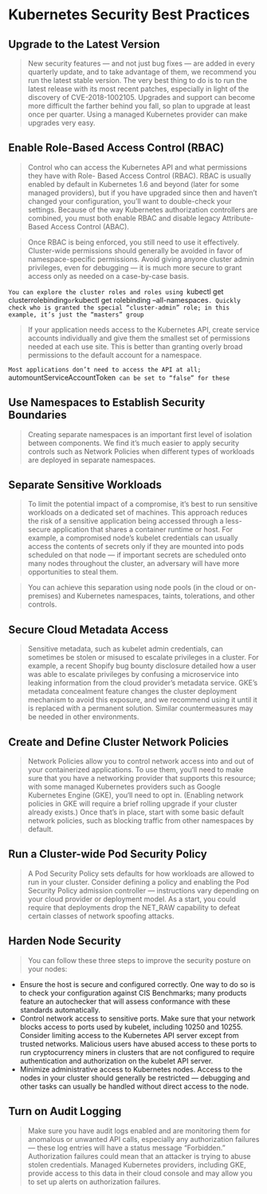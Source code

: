 # Kubernetes Security Best Practices

## Upgrade to the Latest Version

> New security features — and not just bug fixes — are added in every quarterly update, and to take advantage of them, we recommend you run the latest stable version. The very best thing to do is to run the latest release with its most recent patches, especially in light of the discovery of CVE-2018-1002105. Upgrades and support can become more difficult the farther behind you fall, so plan to upgrade at least once per quarter. Using a managed Kubernetes provider can make upgrades very easy.


## Enable Role-Based Access Control (RBAC)

> Control who can access the Kubernetes API and what permissions they have with Role- Based Access Control (RBAC). RBAC is usually enabled by default in Kubernetes 1.6 and beyond (later for some managed providers), but if you have upgraded since then and haven’t changed your configuration, you’ll want to double-check your settings. Because of the way Kubernetes authorization controllers are combined, you must both enable RBAC and disable legacy Attribute-Based Access Control (ABAC).

> Once RBAC is being enforced, you still need to use it effectively. Cluster-wide permissions should generally be avoided in favor of namespace-specific permissions. Avoid giving anyone cluster admin privileges, even for debugging — it is much more secure to grant access only as needed on a case-by-case basis.

`You can explore the cluster roles and roles using `kubectl get clusterrolebinding` or `kubectl get rolebinding –all-namespaces`. Quickly check who is granted the special “cluster-admin” role; in this example, it’s just the “masters” group`

> If your application needs access to the Kubernetes API, create service accounts individually and give them the smallest set of permissions needed at each use site. This is better than granting overly broad permissions to the default account for a namespace.

`Most applications don’t need to access the API at all; `automountServiceAccountToken` can be set to “false” for these`


## Use Namespaces to Establish Security Boundaries

> Creating separate namespaces is an important first level of isolation between components. We find it’s much easier to apply security controls such as Network Policies when different types of workloads are deployed in separate namespaces.

## Separate Sensitive Workloads

> To limit the potential impact of a compromise, it’s best to run sensitive workloads on a dedicated set of machines. This approach reduces the risk of a sensitive application being accessed through a less-secure application that shares a container runtime or host. For example, a compromised node’s kubelet credentials can usually access the contents of secrets only if they are mounted into pods scheduled on that node — if important secrets are scheduled onto many nodes throughout the cluster, an adversary will have more opportunities to steal them.

> You can achieve this separation using node pools (in the cloud or on-premises) and Kubernetes namespaces, taints, tolerations, and other controls.

## Secure Cloud Metadata Access

> Sensitive metadata, such as kubelet admin credentials, can sometimes be stolen or misused to escalate privileges in a cluster. For example, a recent Shopify bug bounty disclosure detailed how a user was able to escalate privileges by confusing a microservice into leaking information from the cloud provider’s metadata service. GKE’s metadata concealment feature changes the cluster deployment mechanism to avoid this exposure, and we recommend using it until it is replaced with a permanent solution. Similar countermeasures may be needed in other environments.


## Create and Define Cluster Network Policies

> Network Policies allow you to control network access into and out of your containerized applications. To use them, you‘ll need to make sure that you have a networking provider that supports this resource; with some managed Kubernetes providers such as Google Kubernetes Engine (GKE), you‘ll need to opt in. (Enabling network policies in GKE will require a brief rolling upgrade if your cluster already exists.) Once that’s in place, start with some basic default network policies, such as blocking traffic from other namespaces by default.

## Run a Cluster-wide Pod Security Policy

> A Pod Security Policy sets defaults for how workloads are allowed to run in your cluster. Consider defining a policy and enabling the Pod Security Policy admission controller — instructions vary depending on your cloud provider or deployment model. As a start, you could require that deployments drop the NET_RAW capability to defeat certain classes of network spoofing attacks.

## Harden Node Security

> You can follow these three steps to improve the security posture on your nodes:

  * Ensure the host is secure and configured correctly. One way to do so is to check your configuration against CIS Benchmarks; many products feature an autochecker that will assess conformance with these standards automatically.
  * Control network access to sensitive ports. Make sure that your network blocks access to ports used by kubelet, including 10250 and 10255. Consider limiting access to the Kubernetes API server except from trusted networks. Malicious users have abused access to these ports to run cryptocurrency miners in clusters that are not configured to require authentication and authorization on the kubelet API server.
  * Minimize administrative access to Kubernetes nodes. Access to the nodes in your cluster should generally be restricted — debugging and other tasks can usually be handled without direct access to the node.
  
## Turn on Audit Logging

> Make sure you have audit logs enabled and are monitoring them for anomalous or unwanted API calls, especially any authorization failures — these log entries will have a status message “Forbidden.” Authorization failures could mean that an attacker is trying to abuse stolen credentials. Managed Kubernetes providers, including GKE, provide access to this data in their cloud console and may allow you to set up alerts on authorization failures.

